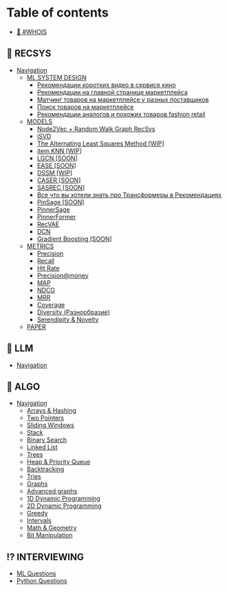 # Table of contents

* [👋 #WHOIS](README.md)

## 🛒 RECSYS

* [Navigation](recsys/navigation/README.md)
  * [ML SYSTEM DESIGN](recsys/navigation/ml-system-design/README.md)
    * [Рекомендации коротких видео в сервисе кино](recsys/navigation/ml-system-design/rekomendacii-korotkikh-video-v-servise-kino.md)
    * [Рекомендации на главной странице маркетплейса](recsys/navigation/ml-system-design/rekomendacii-na-glavnoi-stranice-marketpleisa.md)
    * [Матчинг товаров на маркетплейсе у разных поставщиков](recsys/navigation/ml-system-design/matching-tovarov-na-marketpleise-u-raznykh-postavshikov.md)
    * [Поиск товаров на маркетплейсе](recsys/navigation/ml-system-design/poisk-tovarov-na-marketpleise.md)
    * [Рекомендации аналогов и похожих товаров fashion retail](recsys/navigation/ml-system-design/rekomendacii-analogov-i-pokhozhikh-tovarov-fashion-retail.md)
  * [MODELS](recsys/navigation/models/README.md)
    * [Node2Vec + Random Walk Graph RecSys](recsys/navigation/models/node2vec-+-random-walk-graph-recsys.md)
    * [iSVD](recsys/navigation/models/isvd.md)
    * [The Alternating Least Squares Method \[WIP\]](recsys/navigation/models/the-alternating-least-squares-method-wip.md)
    * [item KNN \[WIP\]](recsys/navigation/models/item-knn-wip.md)
    * [LGCN \[SOON\]](recsys/navigation/models/lgcn-soon.md)
    * [EASE \[SOON\]](recsys/navigation/models/ease-soon.md)
    * [DSSM \[WIP\]](recsys/navigation/models/dssm-wip.md)
    * [CASER \[SOON\]](recsys/navigation/models/caser-soon.md)
    * [SASREC \[SOON\]](recsys/navigation/models/sasrec-soon.md)
    * [Все что вы хотели знать про Трансформеры в Рекомендациях](recsys/navigation/models/vse-chto-vy-khoteli-znat-pro-transformery-v-rekomendaciyakh.md)
    * [PinSage \[SOON\]](recsys/navigation/models/pinsage-soon.md)
    * [PinnerSage](recsys/navigation/models/pinnersage.md)
    * [PinnerFormer](recsys/navigation/models/pinnerformer.md)
    * [RecVAE](recsys/navigation/models/recvae.md)
    * [DCN](recsys/navigation/models/dcn.md)
    * [Gradient Boosting \[SOON\]](recsys/navigation/models/gradient-boosting-soon.md)
  * [METRICS](recsys/navigation/metrics/README.md)
    * [Precision](recsys/navigation/metrics/precision.md)
    * [Recall](recsys/navigation/metrics/recall.md)
    * [Hit Rate](recsys/navigation/metrics/hit-rate.md)
    * [Precision@money](recsys/navigation/metrics/precision-money.md)
    * [MAP](recsys/navigation/metrics/map.md)
    * [NDCG](recsys/navigation/metrics/ndcg.md)
    * [MRR](recsys/navigation/metrics/mrr.md)
    * [Coverage](recsys/navigation/metrics/coverage.md)
    * [Diversity (Разнообразие)](recsys/navigation/metrics/diversity-raznoobrazie.md)
    * [Serendipity & Novelty](recsys/navigation/metrics/serendipity-and-novelty.md)
  * [PAPER](recsys/navigation/paper.md)

## 🤖 LLM

* [Navigation](llm/navigation.md)

## 👾 ALGO

* [Navigation](algo/navigation/README.md)
  * [Arrays & Hashing](algo/navigation/arrays-and-hashing.md)
  * [Two Pointers](algo/navigation/two-pointers.md)
  * [Sliding Windows](algo/navigation/sliding-windows.md)
  * [Stack](algo/navigation/stack.md)
  * [Binary Search](algo/navigation/binary-search.md)
  * [Linked List](algo/navigation/linked-list.md)
  * [Trees](algo/navigation/trees.md)
  * [Heap & Priority Queue](algo/navigation/heap-and-priority-queue.md)
  * [Backtracking](algo/navigation/backtracking.md)
  * [Tries](algo/navigation/tries.md)
  * [Graphs](algo/navigation/graphs.md)
  * [Advanced graphs](algo/navigation/advanced-graphs.md)
  * [1D Dynamic Programming](algo/navigation/1d-dynamic-programming.md)
  * [2D Dynamic Programming](algo/navigation/2d-dynamic-programming.md)
  * [Greedy](algo/navigation/greedy.md)
  * [Intervals](algo/navigation/intervals.md)
  * [Math & Geometry](algo/navigation/math-and-geometry.md)
  * [Bit Manipulation](algo/navigation/bit-manipulation.md)

## ⁉️ INTERVIEWING

* [ML Questions](interviewing/ml-questions.md)
* [Python Questions](interviewing/python-questions.md)
